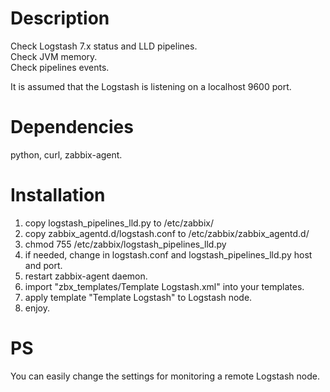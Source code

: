 # Description
Check Logstash 7.x status and LLD pipelines.  
Check JVM memory.  
Check pipelines events.

It is assumed that the Logstash is listening on a localhost 9600 port.

# Dependencies
python, curl, zabbix-agent.

Installation
============
1. copy logstash_pipelines_lld.py to /etc/zabbix/
2. copy zabbix_agentd.d/logstash.conf to /etc/zabbix/zabbix_agentd.d/
3. chmod 755 /etc/zabbix/logstash_pipelines_lld.py
4. if needed, change in logstash.conf and logstash_pipelines_lld.py host and port.
5. restart zabbix-agent daemon.
6. import "zbx_templates/Template Logstash.xml" into your templates.
7. apply template "Template Logstash" to Logstash node.
9. enjoy.


PS
===========
You can easily change the settings for monitoring a remote Logstash node.


